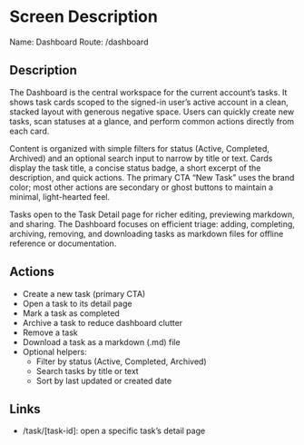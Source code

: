 # Screen Description

Name: Dashboard
Route: /dashboard

## Description
The Dashboard is the central workspace for the current account’s tasks. It shows task cards scoped to the signed-in user’s active account in a clean, stacked layout with generous negative space. Users can quickly create new tasks, scan statuses at a glance, and perform common actions directly from each card.

Content is organized with simple filters for status (Active, Completed, Archived) and an optional search input to narrow by title or text. Cards display the task title, a concise status badge, a short excerpt of the description, and quick actions. The primary CTA “New Task” uses the brand color; most other actions are secondary or ghost buttons to maintain a minimal, light-hearted feel.

Tasks open to the Task Detail page for richer editing, previewing markdown, and sharing. The Dashboard focuses on efficient triage: adding, completing, archiving, removing, and downloading tasks as markdown files for offline reference or documentation.

## Actions
- Create a new task (primary CTA)
- Open a task to its detail page
- Mark a task as completed
- Archive a task to reduce dashboard clutter
- Remove a task
- Download a task as a markdown (.md) file
- Optional helpers:
  - Filter by status (Active, Completed, Archived)
  - Search tasks by title or text
  - Sort by last updated or created date

## Links
- /task/[task-id]: open a specific task’s detail page
